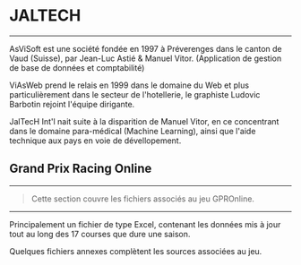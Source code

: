 # JALTECH

***
AsViSoft est une société fondée en 1997 à Préverenges dans le canton de Vaud (Suisse), par Jean-Luc Astié & Manuel Vitor. (Application de gestion de base de données et comptabilité)

ViAsWeb prend le relais en 1999 dans le domaine du Web et plus particulièrement dans le secteur de l'hotellerie, le graphiste Ludovic Barbotin rejoint l'équipe dirigante.

JalTecH Int'l nait suite à la disparition de Manuel Vitor, en ce concentrant dans le domaine para-médical (Machine Learning), ainsi que l'aide technique aux pays en voie de dévellopement.

## Grand Prix Racing Online

***
>Cette section couvre les fichiers associés au jeu GPROnline.
***
Principalement un fichier de type Excel, contenant les données mis à jour tout au long des 17 courses que dure une saison.

Quelques fichiers annexes complètent les sources associées au jeu.
